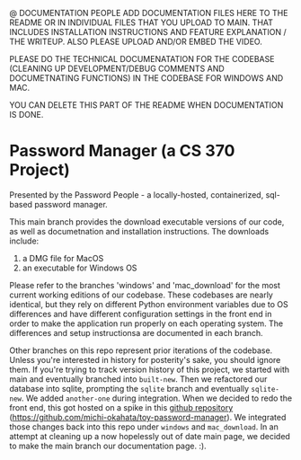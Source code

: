 @ DOCUMENTATION PEOPLE ADD DOCUMENTATION FILES HERE TO THE README OR IN INDIVIDUAL FILES THAT YOU UPLOAD TO MAIN. THAT INCLUDES INSTALLATION INSTRUCTIONS AND FEATURE EXPLANATION / THE WRITEUP. ALSO PLEASE UPLOAD AND/OR EMBED THE VIDEO.

PLEASE DO THE TECHNICAL DOCUMENATATION FOR THE CODEBASE (CLEANING UP DEVELOPMENT/DEBUG COMMENTS AND DOCUMETNATING FUNCTIONS) IN THE CODEBASE FOR WINDOWS AND MAC.

YOU CAN DELETE THIS PART OF THE README WHEN DOCUMENTATION IS DONE.

# Password Manager (a CS 370 Project)
Presented by the Password People - a locally-hosted, containerized, sql-based password manager.

This main branch provides the download executable versions of our code, as well as documetnation and installation instructions. The downloads include:
1) a DMG file for MacOS
3) an executable for Windows OS

Please refer to the branches 'windows' and 'mac_download' for the most current working editions of our codebase. These codebases are nearly identical, but they rely on different Python environment variables due to OS differences and have different configuration settings in the front end in order to make the application run properly on each operating system. The differences and setup instructionsa are documented in each branch.

Other branches on this repo represent prior iterations of the codebase. Unless you're interested in history for posterity's sake, you should ignore them. If you're trying to track version history of this project, we started with main and eventually branched into `built-new`. Then we refactored our database into sqlite, prompting the `sqlite` branch and eventually `sqlite-new`. We added `another-one` during integration. When we decided to redo the front end, this got hosted on a spike in this [github repository ]([url](https://github.com/michi-okahata/toy-password-manager)) (https://github.com/michi-okahata/toy-password-manager). We integrated those changes back into this repo under `windows` and `mac_download`. In an attempt at cleaning up a now hopelessly out of date main page, we decided to make the main branch our documentation page. :).
